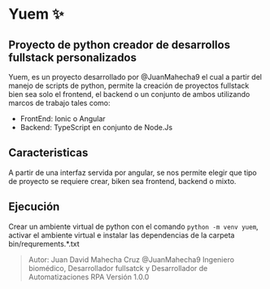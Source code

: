 # Yuem ✨
## Proyecto de python creador de desarrollos fullstack personalizados

Yuem, es un proyecto desarrollado por @JuanMahecha9 el cual a partir del manejo de scripts de python, permite la creación de proyectos fullstack bien sea solo el frontend, el backend o un conjunto de ambos utilizando marcos de trabajo tales como:
- FrontEnd: Ionic o Angular
- Backend: TypeScript en conjunto de Node.Js

## Caracteristicas
A partir de una interfaz servida por angular, se nos permite elegir que tipo de proyecto se requiere crear, biken sea frontend, backend o mixto.

## Ejecución
Crear un ambiente virtual de python con el comando `python -m venv yuem`, activar el ambiente virtual e instalar las dependencias de la carpeta bin/requrements.*.txt


> Autor: Juan David Mahecha Cruz
> @JuanMahecha9
> Ingeniero biomédico, Desarrollador fullsatck y Desarrollador de Automatizaciones RPA
> Versión 1.0.0
